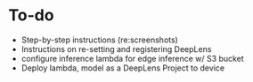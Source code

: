 # To-do
* Step-by-step instructions (re:screenshots)
* Instructions on re-setting and registering DeepLens
* configure inference lambda for edge inference w/ S3 bucket
* Deploy lambda, model as a DeepLens Project to device